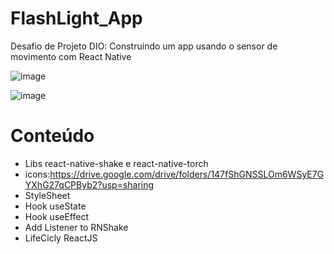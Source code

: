# FlashLight_App

Desafio de Projeto DIO: Construindo um app usando o sensor de movimento com React Native

![image](https://user-images.githubusercontent.com/92997000/173202565-3a28f9d7-9a00-4085-a09e-7a7a273f3a72.png)

![image](https://user-images.githubusercontent.com/92997000/173202583-415ccff2-a62a-4af4-9af7-c18c3af39c8b.png)


# Conteúdo


- Libs react-native-shake e react-native-torch
- icons:https://drive.google.com/drive/folders/147fShGNSSLOm6WSyE7GYXhG27qCPByb2?usp=sharing
- StyleSheet
- Hook useState
- Hook useEffect
- Add Listener to RNShake
- LifeCicly ReactJS

